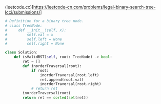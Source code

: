(leetcode.cc)[https://leetcode-cn.com/problems/legal-binary-search-tree-lcci/submissions/]
```python
# Definition for a binary tree node.
# class TreeNode:
#     def __init__(self, x):
#         self.val = x
#         self.left = None
#         self.right = None

class Solution:
    def isValidBST(self, root: TreeNode) -> bool:
        ret = []
        def inorderTraversal(root): 
            if root:
                inorderTraversal(root.left)
                ret.append(root.val)
                inorderTraversal(root.right)
            # return ret
        inorderTraversal(root)
        return ret == sorted(set(ret))

```
